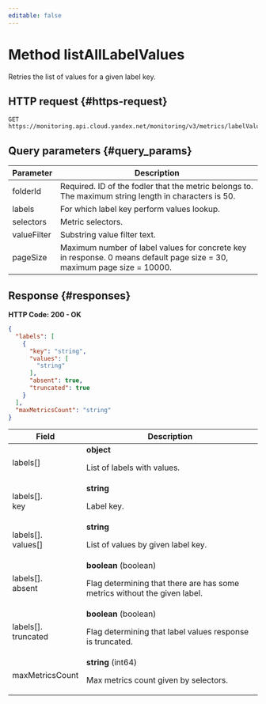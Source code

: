 ```yaml
---
editable: false
---
```


# Method listAllLabelValues
Retries the list of values for a given label key.
 

 
## HTTP request {#https-request}
```
GET https://monitoring.api.cloud.yandex.net/monitoring/v3/metrics/labelValues
```
 
## Query parameters {#query_params}
 
Parameter | Description
--- | ---
folderId | Required. ID of the fodler that the metric belongs to.  The maximum string length in characters is 50.
labels | For which label key perform values lookup.
selectors | Metric selectors.
valueFilter | Substring value filter text.
pageSize | Maximum number of label values for concrete key in response. 0 means default page size = 30, maximum page size = 10000.
 
## Response {#responses}
**HTTP Code: 200 - OK**

```json 
{
  "labels": [
    {
      "key": "string",
      "values": [
        "string"
      ],
      "absent": true,
      "truncated": true
    }
  ],
  "maxMetricsCount": "string"
}
```

 
Field | Description
--- | ---
labels[] | **object**<br><p>List of labels with values.</p> 
labels[].<br>key | **string**<br><p>Label key.</p> 
labels[].<br>values[] | **string**<br><p>List of values by given label key.</p> 
labels[].<br>absent | **boolean** (boolean)<br><p>Flag determining that there are has some metrics without the given label.</p> 
labels[].<br>truncated | **boolean** (boolean)<br><p>Flag determining that label values response is truncated.</p> 
maxMetricsCount | **string** (int64)<br><p>Max metrics count given by selectors.</p> 